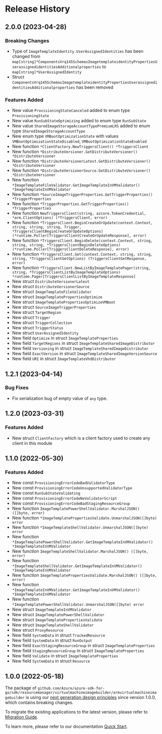# Release History

## 2.0.0 (2023-04-28)
### Breaking Changes

- Type of `ImageTemplateIdentity.UserAssignedIdentities` has been changed from `map[string]*ComponentsVrq145SchemasImagetemplateidentityPropertiesUserassignedidentitiesAdditionalproperties` to `map[string]*UserAssignedIdentity`
- Struct `ComponentsVrq145SchemasImagetemplateidentityPropertiesUserassignedidentitiesAdditionalproperties` has been removed

### Features Added

- New value `ProvisioningStateCanceled` added to enum type `ProvisioningState`
- New value `RunSubStateOptimizing` added to enum type `RunSubState`
- New value `SharedImageStorageAccountTypePremiumLRS` added to enum type `SharedImageStorageAccountType`
- New enum type `VMBootOptimizationState` with values `VMBootOptimizationStateDisabled`, `VMBootOptimizationStateEnabled`
- New function `*ClientFactory.NewTriggersClient() *TriggersClient`
- New function `*DistributeVersioner.GetDistributeVersioner() *DistributeVersioner`
- New function `*DistributeVersionerLatest.GetDistributeVersioner() *DistributeVersioner`
- New function `*DistributeVersionerSource.GetDistributeVersioner() *DistributeVersioner`
- New function `*ImageTemplateFileValidator.GetImageTemplateInVMValidator() *ImageTemplateInVMValidator`
- New function `*SourceImageTriggerProperties.GetTriggerProperties() *TriggerProperties`
- New function `*TriggerProperties.GetTriggerProperties() *TriggerProperties`
- New function `NewTriggersClient(string, azcore.TokenCredential, *arm.ClientOptions) (*TriggersClient, error)`
- New function `*TriggersClient.BeginCreateOrUpdate(context.Context, string, string, string, Trigger, *TriggersClientBeginCreateOrUpdateOptions) (*runtime.Poller[TriggersClientCreateOrUpdateResponse], error)`
- New function `*TriggersClient.BeginDelete(context.Context, string, string, string, *TriggersClientBeginDeleteOptions) (*runtime.Poller[TriggersClientDeleteResponse], error)`
- New function `*TriggersClient.Get(context.Context, string, string, string, *TriggersClientGetOptions) (TriggersClientGetResponse, error)`
- New function `*TriggersClient.NewListByImageTemplatePager(string, string, *TriggersClientListByImageTemplateOptions) *runtime.Pager[TriggersClientListByImageTemplateResponse]`
- New struct `DistributeVersionerLatest`
- New struct `DistributeVersionerSource`
- New struct `ImageTemplateFileValidator`
- New struct `ImageTemplatePropertiesOptimize`
- New struct `ImageTemplatePropertiesOptimizeVMBoot`
- New struct `SourceImageTriggerProperties`
- New struct `TargetRegion`
- New struct `Trigger`
- New struct `TriggerCollection`
- New struct `TriggerStatus`
- New struct `UserAssignedIdentity`
- New field `Optimize` in struct `ImageTemplateProperties`
- New field `TargetRegions` in struct `ImageTemplateSharedImageDistributor`
- New field `Versioning` in struct `ImageTemplateSharedImageDistributor`
- New field `ExactVersion` in struct `ImageTemplateSharedImageVersionSource`
- New field `URI` in struct `ImageTemplateVhdDistributor`


## 1.2.1 (2023-04-14)
### Bug Fixes

- Fix serialization bug of empty value of `any` type.


## 1.2.0 (2023-03-31)
### Features Added

- New struct `ClientFactory` which is a client factory used to create any client in this module


## 1.1.0 (2022-05-30)
### Features Added

- New const `ProvisioningErrorCodeBadValidatorType`
- New const `ProvisioningErrorCodeUnsupportedValidatorType`
- New const `RunSubStateValidating`
- New const `ProvisioningErrorCodeNoValidatorScript`
- New const `ProvisioningErrorCodeBadStagingResourceGroup`
- New function `ImageTemplatePowerShellValidator.MarshalJSON() ([]byte, error)`
- New function `*ImageTemplatePropertiesValidate.UnmarshalJSON([]byte) error`
- New function `*ImageTemplateShellValidator.UnmarshalJSON([]byte) error`
- New function `*ImageTemplatePowerShellValidator.GetImageTemplateInVMValidator() *ImageTemplateInVMValidator`
- New function `ImageTemplateShellValidator.MarshalJSON() ([]byte, error)`
- New function `*ImageTemplateShellValidator.GetImageTemplateInVMValidator() *ImageTemplateInVMValidator`
- New function `ImageTemplatePropertiesValidate.MarshalJSON() ([]byte, error)`
- New function `*ImageTemplateInVMValidator.GetImageTemplateInVMValidator() *ImageTemplateInVMValidator`
- New function `*ImageTemplatePowerShellValidator.UnmarshalJSON([]byte) error`
- New struct `ImageTemplateInVMValidator`
- New struct `ImageTemplatePowerShellValidator`
- New struct `ImageTemplatePropertiesValidate`
- New struct `ImageTemplateShellValidator`
- New struct `ProxyResource`
- New field `SystemData` in struct `TrackedResource`
- New field `SystemData` in struct `RunOutput`
- New field `ExactStagingResourceGroup` in struct `ImageTemplateProperties`
- New field `StagingResourceGroup` in struct `ImageTemplateProperties`
- New field `Validate` in struct `ImageTemplateProperties`
- New field `SystemData` in struct `Resource`


## 1.0.0 (2022-05-18)

The package of `github.com/Azure/azure-sdk-for-go/sdk/resourcemanager/virtualmachineimagebuilder/armvirtualmachineimagebuilder` is using our [next generation design principles](https://azure.github.io/azure-sdk/general_introduction.html) since version 1.0.0, which contains breaking changes.

To migrate the existing applications to the latest version, please refer to [Migration Guide](https://aka.ms/azsdk/go/mgmt/migration).

To learn more, please refer to our documentation [Quick Start](https://aka.ms/azsdk/go/mgmt).